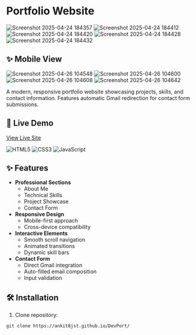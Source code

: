 # Portfolio Website

![Screenshot 2025-04-24 184357](https://github.com/user-attachments/assets/a1debccb-1591-4df2-aa11-9007d6e5f63f)
![Screenshot 2025-04-24 184412](https://github.com/user-attachments/assets/61fbea71-def5-4be1-bfc8-a1c926af8b63)
![Screenshot 2025-04-24 184420](https://github.com/user-attachments/assets/303f6188-6be5-4a67-b8ec-b4a18af934c5)
![Screenshot 2025-04-24 184428](https://github.com/user-attachments/assets/886c1905-40f7-475b-9f42-1ff3dea49367)
![Screenshot 2025-04-24 184432](https://github.com/user-attachments/assets/f9f416ae-d115-4ee3-aeb3-25036869d927)

## ✨ Mobile View
![Screenshot 2025-04-26 104548](https://github.com/user-attachments/assets/5a2611a0-7c04-493a-8ca9-dbd8902e7cb6)
![Screenshot 2025-04-26 104600](https://github.com/user-attachments/assets/3e1317e2-28af-4d87-b417-5e958051a74e)
![Screenshot 2025-04-26 104608](https://github.com/user-attachments/assets/b31be1a9-8c83-448e-a2af-6a1233e031c6)
![Screenshot 2025-04-26 104642](https://github.com/user-attachments/assets/395f51ff-9aae-4658-ab36-3bde220c0b64)



A modern, responsive portfolio website showcasing projects, skills, and contact information. Features automatic Gmail redirection for contact form submissions.

## 🚀 Live Demo  
[View Live Site](https://ankit8jst.github.io/DevPort/) 

![HTML5](https://img.shields.io/badge/HTML5-E34F26?style=for-the-badge&logo=html5&logoColor=white)
![CSS3](https://img.shields.io/badge/CSS3-1572B6?style=for-the-badge&logo=css3&logoColor=white)
![JavaScript](https://img.shields.io/badge/JavaScript-F7DF1E?style=for-the-badge&logo=javascript&logoColor=black)

## ✨ Features

- **Professional Sections**
  - About Me
  - Technical Skills
  - Project Showcase
  - Contact Form
- **Responsive Design**
  - Mobile-first approach
  - Cross-device compatibility
- **Interactive Elements**
  - Smooth scroll navigation
  - Animated transitions
  - Dynamic skill bars
- **Contact Form**
  - Direct Gmail integration
  - Auto-filled email composition
  - Input validation

## 🛠️ Installation

1. Clone repository:
```bash
git clone https://ankit8jst.github.io/DevPort/
